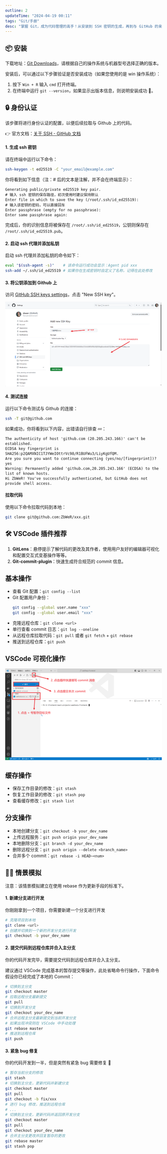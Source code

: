 ```yaml
---
outline: 2
updateTime: "2024-04-19 00:11"
tags: "Git/手册"
desc: "掌握 Git，成为代码管理的高手！从安装到 SSH 密钥的生成，再到与 GitHub 的亲密接触，本指南带你一步步成为版本控制的大师。不仅如此，还有 VSCode 插件推荐和操作秘籍，让你的开发流程如丝般顺滑。"
---
```


## 📦 安装

下载地址：[Git Downloads](https://git-scm.com/downloads)，请根据自己的操作系统与机器型号选择正确的版本。

安装后，可以通过以下步骤验证是否安装成功（如果您使用的是 win 操作系统）：

1. 按下 `Win + R` 输入 `cmd` 打开终端。
2. 在终端中运行 `git --version`，如果显示出版本信息，则说明安装成功 🎉。

## 🔒 身份认证

该步骤将进行身份认证的配置，以便后续拉取与 Github 上的代码。

👉 官方文档：[关于 SSH - GitHub 文档](https://github.com/settings/keys)

#### 1. 生成 ssh 密钥

请在终端中运行以下命令：

```bash
ssh-keygen -t ed25519 -C "your_email@example.com"
```

你将看到如下信息（注：# 后的文本是注解，并不会在终端显示）：

```
Generating public/private ed25519 key pair.
# 输入 ssh 密钥的保存路径，初次使用时建议保持默认
Enter file in which to save the key (/root/.ssh/id_ed25519):
# 输入该密钥的密码，可以直接回车
Enter passphrase (empty for no passphrase):
Enter same passphrase again:
```

完成后，你的识别信息将被保存在 `/root/.ssh/id_ed25519`，公钥则保存在 `/root/.ssh/id_ed25519.pub`。

#### 2. 启动 ssh 代理并添加私钥

启动 ssh 代理并添加私钥的命令如下：

```bash
eval "$(ssh-agent -s)"    # 该命令运行成功会显示：Agent pid xxx
ssh-add ~/.ssh/id_ed25519 # 如果你在生成密钥时自定义了名称，记得在此处修改
```

#### 3. 将公钥添加到 Github 上

访问 [GitHub SSH keys settings](https://github.com/settings/keys)，点击 "New SSH key"。

![将公钥添加到 Github 上](./img/add-sshkey.png)

#### 4. 测试连接

运行以下命令测试与 Github 的连接：

```bash
ssh -T git@github.com
```

如果成功，你将看到以下内容，出错请自行排查 💤：

```
The authenticity of host 'github.com (20.205.243.166)' can't be established.
ECDSA key fingerprint is SHA256:p2QAMXNIC1TJYWeIOttrVc98/R1BUFWu3/LiyKgUfQM.
Are you sure you want to continue connecting (yes/no/[fingerprint])? yes
Warning: Permanently added 'github.com,20.205.243.166' (ECDSA) to the list of known hosts.
Hi ZbWeR! You've successfully authenticated, but GitHub does not provide shell access.
```

#### 拉取代码

使用以下命令拉取代码到本地：

```bash
git clone git@github.com:ZbWeR/xxx.git
```

## 🛠️ VSCode 插件推荐

1. **GitLens**：悬停提示了解代码的更改及其作者，使用用户友好的编辑器可视化和配置交互式变基操作等等。
2. **Git-commit-plugin**：快速生成符合规范的 commit 信息。

## 基本操作

- 查看 Git 配置：`git config --list`
- Git 配置用户身份：
  ```bash
  git config --global user.name "xxx"
  git config --global user.email "xxx"
  ```
- 克隆远程仓库：`git clone <url>`
- 单行查看 commit 日志：`git log --oneline`
- 从远程仓库拉取代码：`git pull` 或者 `git fetch` + `git rebase`
- 推送到远程仓库：`git push`

## VSCode 可视化操作

![VSCode 可视化操作](./img/vscode-git.png)

## 缓存操作

- 保存工作目录的修改：`git stash`
- 恢复工作目录的修改：`git stash pop`
- 查看缓存修改：`git stash list`

## 分支操作

- 本地创建分支：`git checkout -b your_dev_name`
- 上传远程服务：`git push origin your_dev_name`
- 本地删除分支：`git branch -d your_dev_name`
- 删除远程分支：`git push origin --delete <branch_name>`
- 合并多个 commit：`git rebase -i HEAD~<num>`

## 🏃‍♂️ 情景模拟

注意：该情景模拟建立在使用 rebase 作为更新手段的标准下。

#### 1. 新建分支进行开发

你刚刚拿到一个项目，你需要新建一个分支进行开发

```bash
# 克隆项目到本地
git clone <url>
# 创建并切换到一个新的开发分支进行开发
git checkout -b your_dev_name
```

#### 2. 提交代码到远程仓库并合入主分支

你的代码开发完毕，需要提交代码到远程仓库并合入主分支。

建议通过 VSCode 完成基本的暂存提交等操作，此处省略命令行操作，下面命令假设你已经完成了本地的 Commit：

```bash
# 切换到主分支
git checkout master
# 拉取远程分支最新提交
git pull
# 切换到开发分支
git checkout your_dev_name
# 合并远程主分支最新提交到当前开发分支
# 如果出现冲突则在 VSCode 中手动处理
git rebase master
# 推送到远程仓库
git push
```

#### 3. 紧急 bug 修复

你的代码开发到一半，但是突然有紧急 bug 需要修复 🚨

```bash
# 暂存当前分支的修改
git stash
# 切换到主分支，更新代码并新建分支
git checkout master
git pull
git checkout -b fix/xxx
# 进行 bug 修改，推送到远程仓库
# ...
# 切换到主分支，更新代码并返回原开发分支
git checkout master
git pull
git checkout your_dev_name
# 合并主分支更改并回复暂存的更改
git rebase master
git stash pop
```
